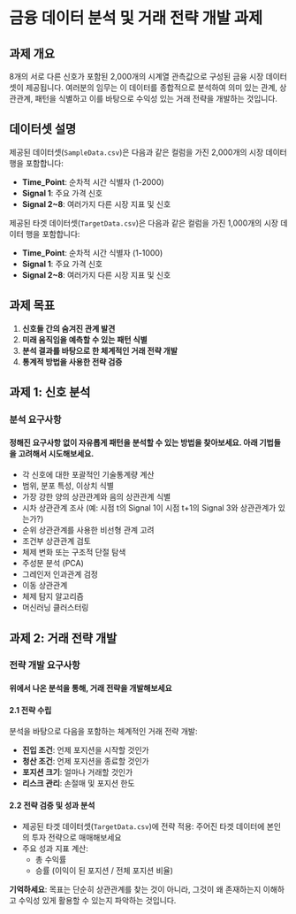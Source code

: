 # 금융 데이터 분석 및 거래 전략 개발 과제

## 과제 개요
8개의 서로 다른 신호가 포함된 2,000개의 시계열 관측값으로 구성된 금융 시장 데이터셋이 제공됩니다. 여러분의 임무는 이 데이터를 종합적으로 분석하여 의미 있는 관계, 상관관계, 패턴을 식별하고 이를 바탕으로 수익성 있는 거래 전략을 개발하는 것입니다.

## 데이터셋 설명
제공된 데이터셋(`SampleData.csv`)은 다음과 같은 컬럼을 가진 2,000개의 시장 데이터 행을 포함합니다:
- **Time_Point**: 순차적 시간 식별자 (1-2000)
- **Signal 1**: 주요 가격 신호
- **Signal 2~8**: 여러가지 다른 시장 지표 및 신호

제공된 타겟 데이터셋(`TargetData.csv`)은 다음과 같은 컬럼을 가진 1,000개의 시장 데이터 행을 포함합니다:
- **Time_Point**: 순차적 시간 식별자 (1-1000)
- **Signal 1**: 주요 가격 신호
- **Signal 2~8**: 여러가지 다른 시장 지표 및 신호

## 과제 목표
1. **신호들 간의 숨겨진 관계 발견**
2. **미래 움직임을 예측할 수 있는 패턴 식별**
3. **분석 결과를 바탕으로 한 체계적인 거래 전략 개발**
4. **통계적 방법을 사용한 전략 검증**

## 과제 1: 신호 분석

### 분석 요구사항
#### 정해진 요구사항 없이 자유롭게 패턴을 분석할 수 있는 방법을 찾아보세요. 아래 기법들을 고려해서 시도해보세요.
- 각 신호에 대한 포괄적인 기술통계량 계산
- 범위, 분포 특성, 이상치 식별
- 가장 강한 양의 상관관계와 음의 상관관계 식별
- 시차 상관관계 조사 (예: 시점 t의 Signal 1이 시점 t+1의 Signal 3와 상관관계가 있는가?)
- 순위 상관관계를 사용한 비선형 관계 고려
- 조건부 상관관계 검토
- 체제 변화 또는 구조적 단절 탐색
- 주성분 분석 (PCA)
- 그레인저 인과관계 검정
- 이동 상관관계
- 체제 탐지 알고리즘
- 머신러닝 클러스터링

## 과제 2: 거래 전략 개발
### 전략 개발 요구사항
#### 위에서 나온 분석을 통해, 거래 전략을 개발해보세요
#### 2.1 전략 수립
분석을 바탕으로 다음을 포함하는 체계적인 거래 전략 개발:
- **진입 조건**: 언제 포지션을 시작할 것인가
- **청산 조건**: 언제 포지션을 종료할 것인가  
- **포지션 크기**: 얼마나 거래할 것인가
- **리스크 관리**: 손절매 및 포지션 한도

#### 2.2 전략 검증 및 성과 분석
- 제공된 타겟 데이터셋(`TargetData.csv`)에 전략 적용: 주어진 타겟 데이터에 본인의 투자 전략으로 매매해보세요
- 주요 성과 지표 계산:
  - 총 수익률
  - 승률 (이익이 된 포지션 / 전체 포지션 비율)

**기억하세요**: 목표는 단순히 상관관계를 찾는 것이 아니라, 그것이 왜 존재하는지 이해하고 수익성 있게 활용할 수 있는지 파악하는 것입니다.
